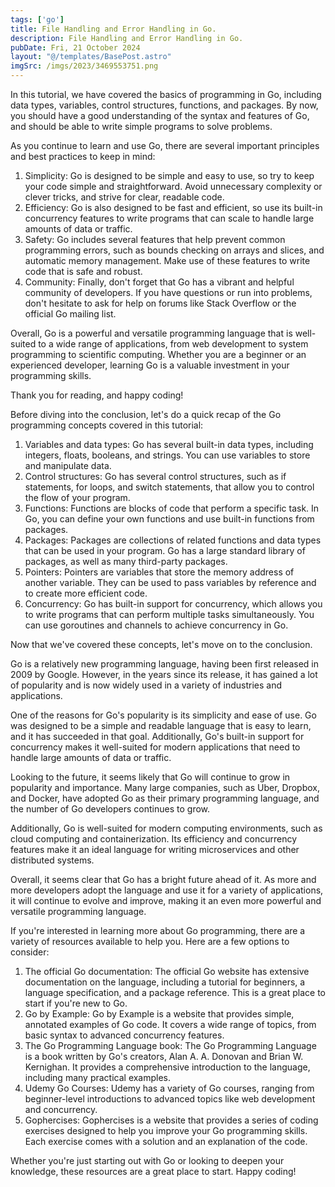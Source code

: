 ```yaml
---
tags: ['go']
title: File Handling and Error Handling in Go.
description: File Handling and Error Handling in Go.
pubDate: Fri, 21 October 2024
layout: "@/templates/BasePost.astro"
imgSrc: /imgs/2023/3469553751.png
---
```

In this tutorial, we have covered the basics of programming in Go, including data types, variables, control structures, functions, and packages. By now, you should have a good understanding of the syntax and features of Go, and should be able to write simple programs to solve problems.

As you continue to learn and use Go, there are several important principles and best practices to keep in mind:

1. Simplicity: Go is designed to be simple and easy to use, so try to keep your code simple and straightforward. Avoid unnecessary complexity or clever tricks, and strive for clear, readable code.
2. Efficiency: Go is also designed to be fast and efficient, so use its built-in concurrency features to write programs that can scale to handle large amounts of data or traffic.
3. Safety: Go includes several features that help prevent common programming errors, such as bounds checking on arrays and slices, and automatic memory management. Make use of these features to write code that is safe and robust.
4. Community: Finally, don't forget that Go has a vibrant and helpful community of developers. If you have questions or run into problems, don't hesitate to ask for help on forums like Stack Overflow or the official Go mailing list.

Overall, Go is a powerful and versatile programming language that is well-suited to a wide range of applications, from web development to system programming to scientific computing. Whether you are a beginner or an experienced developer, learning Go is a valuable investment in your programming skills.

Thank you for reading, and happy coding!


Before diving into the conclusion, let's do a quick recap of the Go programming concepts covered in this tutorial:

1. Variables and data types: Go has several built-in data types, including integers, floats, booleans, and strings. You can use variables to store and manipulate data.
2. Control structures: Go has several control structures, such as if statements, for loops, and switch statements, that allow you to control the flow of your program.
3. Functions: Functions are blocks of code that perform a specific task. In Go, you can define your own functions and use built-in functions from packages.
4. Packages: Packages are collections of related functions and data types that can be used in your program. Go has a large standard library of packages, as well as many third-party packages.
5. Pointers: Pointers are variables that store the memory address of another variable. They can be used to pass variables by reference and to create more efficient code.
6. Concurrency: Go has built-in support for concurrency, which allows you to write programs that can perform multiple tasks simultaneously. You can use goroutines and channels to achieve concurrency in Go.

Now that we've covered these concepts, let's move on to the conclusion.


Go is a relatively new programming language, having been first released in 2009 by Google. However, in the years since its release, it has gained a lot of popularity and is now widely used in a variety of industries and applications.

One of the reasons for Go's popularity is its simplicity and ease of use. Go was designed to be a simple and readable language that is easy to learn, and it has succeeded in that goal. Additionally, Go's built-in support for concurrency makes it well-suited for modern applications that need to handle large amounts of data or traffic.

Looking to the future, it seems likely that Go will continue to grow in popularity and importance. Many large companies, such as Uber, Dropbox, and Docker, have adopted Go as their primary programming language, and the number of Go developers continues to grow.

Additionally, Go is well-suited for modern computing environments, such as cloud computing and containerization. Its efficiency and concurrency features make it an ideal language for writing microservices and other distributed systems.

Overall, it seems clear that Go has a bright future ahead of it. As more and more developers adopt the language and use it for a variety of applications, it will continue to evolve and improve, making it an even more powerful and versatile programming language.


If you're interested in learning more about Go programming, there are a variety of resources available to help you. Here are a few options to consider:

1. The official Go documentation: The official Go website has extensive documentation on the language, including a tutorial for beginners, a language specification, and a package reference. This is a great place to start if you're new to Go.
2. Go by Example: Go by Example is a website that provides simple, annotated examples of Go code. It covers a wide range of topics, from basic syntax to advanced concurrency features.
3. The Go Programming Language book: The Go Programming Language is a book written by Go's creators, Alan A. A. Donovan and Brian W. Kernighan. It provides a comprehensive introduction to the language, including many practical examples.
4. Udemy Go Courses: Udemy has a variety of Go courses, ranging from beginner-level introductions to advanced topics like web development and concurrency.
5. Gophercises: Gophercises is a website that provides a series of coding exercises designed to help you improve your Go programming skills. Each exercise comes with a solution and an explanation of the code.

Whether you're just starting out with Go or looking to deepen your knowledge, these resources are a great place to start. Happy coding!


